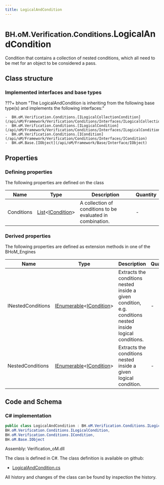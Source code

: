 ```yaml
---
title: LogicalAndCondition
---
```


# <small>BH.oM.Verification.Conditions.</small>**LogicalAndCondition**

Condition that contains a collection of nested conditions, which all need to be met for an object to be considered a pass.

## Class structure

### Implemented interfaces and base types

???+ bhom "The LogicalAndCondition is inheriting from the following base type(s) and implements the following interfaces:"

    -  BH.oM.Verification.Conditions.[ILogicalCollectionCondition](/api/oM/Framework/Verification/Conditions/Interfaces/ILogicalCollectionCondition)
    -  BH.oM.Verification.Conditions.[ILogicalCondition](/api/oM/Framework/Verification/Conditions/Interfaces/ILogicalCondition)
    -  BH.oM.Verification.Conditions.[ICondition](/api/oM/Framework/Verification/Conditions/Interfaces/ICondition)
    -  BH.oM.Base.[IObject](/api/oM/Framework/Base/Interface/IObject)


## Properties



### Defining properties

The following properties are defined on the class

| Name             | Type             | Description      | Quantity         |
|------------------|------------------|------------------|------------------|
| Conditions | [List](https://learn.microsoft.com/en-us/dotnet/api/System.Collections.Generic.List-1?view=netstandard-2.0)&lt;[ICondition](/api/oM/Framework/Verification/Conditions/Interfaces/ICondition)&gt; | A collection of conditions to be evaluated in combination. | - |


### Derived properties

The following properties are defined as extension methods in one of the BHoM_Engines

| Name             | Type             | Description      | Quantity         | Engine           |
|------------------|------------------|------------------|------------------|------------------|
| INestedConditions | [IEnumerable](https://learn.microsoft.com/en-us/dotnet/api/System.Collections.Generic.IEnumerable-1?view=netstandard-2.0)&lt;[ICondition](/api/oM/Framework/Verification/Conditions/Interfaces/ICondition)&gt; | Extracts the conditions nested inside a given condition, e.g. conditions nested inside logical conditions. | - | Verification_Engine |
| NestedConditions | [IEnumerable](https://learn.microsoft.com/en-us/dotnet/api/System.Collections.Generic.IEnumerable-1?view=netstandard-2.0)&lt;[ICondition](/api/oM/Framework/Verification/Conditions/Interfaces/ICondition)&gt; | Extracts the conditions nested inside a given logical condition. | - | Verification_Engine |


## Code and Schema

### C# implementation

``` C# title="C#"
public class LogicalAndCondition : BH.oM.Verification.Conditions.ILogicalCollectionCondition,
BH.oM.Verification.Conditions.ILogicalCondition,
BH.oM.Verification.Conditions.ICondition,
BH.oM.Base.IObject
```

Assembly: Verification_oM.dll

The class is defined in C#. The class definition is available on github:

- [LogicalAndCondition.cs](https://github.com/BHoM/BHoM/blob/develop/Verification_oM/Conditions\Logical\LogicalAndCondition.cs)

All history and changes of the class can be found by inspection the history.
